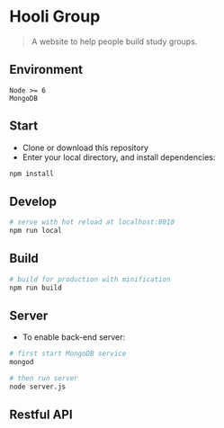 # Hooli Group

> A website to help people build study groups.

## Environment

`Node >= 6`  
`MongoDB`

## Start

* Clone or download this repository
* Enter your local directory, and install dependencies:

```bash
npm install
```

## Develop

```bash
# serve with hot reload at localhost:8010
npm run local
```

## Build

```bash
# build for production with minification
npm run build
```

## Server

* To enable back-end server:

```bash
# first start MongoDB service
mongod
```

```bash
# then run server
node server.js
```

## Restful API



